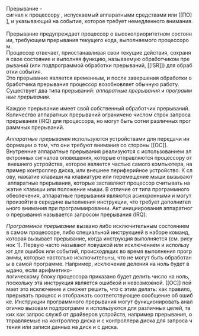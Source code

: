 Прерывание - сигнал к процессору , испускаемый аппаратными средствами или [[ПО]], и указывающий на событие, которое требует немедленного внимания. 
Прерывание предупреждает процессор о высокоприоритетном состоянии, требующем прерывания текущего кода, выполняемого процессором. 
Процессор отвечает, приостанавливая свои текущие действия, сохраняя свое состояние и выполняя функцию, называемую обработчиком прерываний (или подпрограммой обработки прерываний, [[ISR]]) для обработки события. 
Это прерывание является временным, и после завершения обработки обработчика прерывания процессор возобновляет обычную работу. 
Существует два типа прерываний: _аппаратные прерывания_ и _программные прерывания_.

Каждое прерывание имеет свой собственный обработчик прерываний. Количество аппаратных прерываний ограничено числом строк запроса прерывания (IRQ) для процессора, но могут быть сотни различных программных прерываний.

_Аппаратные_ _прерывания_ используются устройствами для передачи информации о том, что они требуют внимания со стороны [[ОС]].
Внутренние аппаратные прерывания реализуются с использованием электронных сигналов оповещения, которые отправляются процессору от внешнего устройства, которое является частью самого компьютера, например контроллер диска, или внешнее периферийное устройство. К слову, нажатие клавиши на клавиатуре или перемещение мыши вызывают аппаратные прерывания, которые заставляют процессор считывать нажатие клавиши или положение мыши. В отличие от типа программного обеспечения, аппаратные прерывания являются асинхронными и могут произойти в середине выполнения инструкции, что требует дополнительного внимания при программировании. Акт инициирования аппаратного прерывания называется запросом прерывания (IRQ).

_Программное_ _прерывание_ вызвано либо исключительным состоянием в самом процессоре, либо специальной инструкцией в наборе команд, которая вызывает прерывание, когда инструкция выполняется (см. рисунок 1). Первую часто называют ловушкой или исключением и используют для ошибок или событий, происходящих во время выполнения программы, которые настолько исключительны, что не могут быть обработаны в самой программе. Например, исключение деления на ноль будет выдано, если арифметико-логическому блоку процессора приказано будет делить число на ноль, поскольку эта инструкция является ошибкой и невозможной. [[ОС]] поймает это исключение и сможет решить, что с этим делать: как правило, прерывать процесс и отображать соответствующее сообщение об ошибке. Инструкции программного прерывания могут функционировать аналогично вызовам подпрограмм и используются для различных целей, таких как запрос служб от драйверов устройств, например прерывания, отправляемые на контроллер диска и с контроллера диска для запроса чтения или записи данных на диск и с диска.